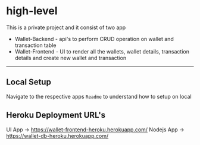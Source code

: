 # high-level
This is a private project and it consist of two app
* Wallet-Backend - api's to perform CRUD operation on wallet and transaction table
* Wallet-Frontend - UI to render all the wallets, wallet details, transaction details and create new wallet and transaction

---
## Local Setup
Navigate to the respective apps `Readme` to understand how to setup on local

## Heroku Deployment URL's

UI App -> https://wallet-frontend-heroku.herokuapp.com/
Nodejs App -> https://wallet-db-heroku.herokuapp.com/
